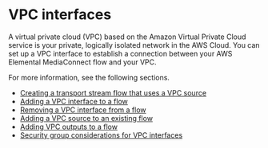 # VPC interfaces<a name="vpc-interfaces"></a>

A virtual private cloud \(VPC\) based on the Amazon Virtual Private Cloud service is your private, logically isolated network in the AWS Cloud\. You can set up a VPC interface to establish a connection between your AWS Elemental MediaConnect flow and your VPC\. 

For more information, see the following sections\.
+ [Creating a transport stream flow that uses a VPC source](flows-create-vpc-source.md)
+ [Adding a VPC interface to a flow](vpc-interface-add.md)
+ [Removing a VPC interface from a flow](vpc-interface-remove.md)
+ [Adding a VPC source to an existing flow ](source-adding-vpc.md)
+ [Adding VPC outputs to a flow](outputs-add-vpc.md)
+ [Security group considerations for VPC interfaces](vpc-interface-security-groups.md)
